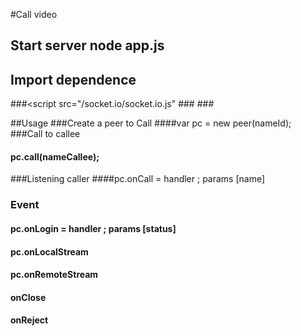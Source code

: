 #Call video
## Start server node app.js
## Import dependence
###<script src="/socket.io/socket.io.js"</script>
###<script src="/out/adapter.js"></script>
###<script src="/js/peer.js"></script>

##Usage
###Create a peer to Call
####var pc = new peer(nameId);
###Call to callee
#### pc.call(nameCallee);
###Listening caller
####pc.onCall = handler ; params [name]
### Event
#### pc.onLogin = handler ; params [status]
#### pc.onLocalStream
#### pc.onRemoteStream
#### onClose
#### onReject
